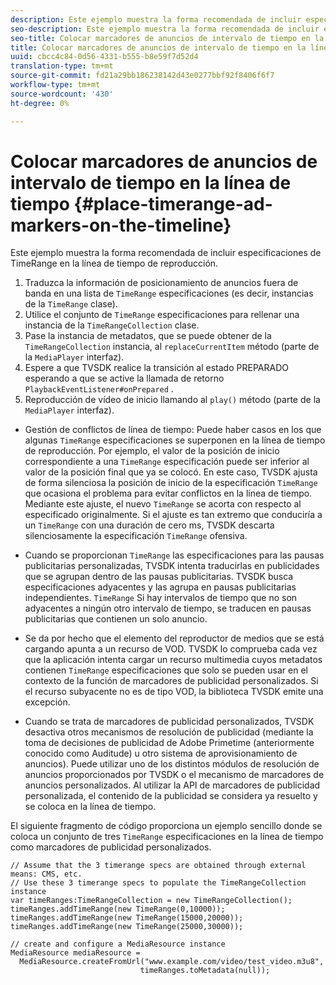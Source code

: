 ```yaml
---
description: Este ejemplo muestra la forma recomendada de incluir especificaciones de TimeRange en la línea de tiempo de reproducción.
seo-description: Este ejemplo muestra la forma recomendada de incluir especificaciones de TimeRange en la línea de tiempo de reproducción.
seo-title: Colocar marcadores de anuncios de intervalo de tiempo en la línea de tiempo
title: Colocar marcadores de anuncios de intervalo de tiempo en la línea de tiempo
uuid: cbcc4c84-0d56-4331-b555-b8e59f7d52d4
translation-type: tm+mt
source-git-commit: fd21a29bb186238142d43e0277bbf92f8406f6f7
workflow-type: tm+mt
source-wordcount: '430'
ht-degree: 0%

---
```



# Colocar marcadores de anuncios de intervalo de tiempo en la línea de tiempo {#place-timerange-ad-markers-on-the-timeline}

Este ejemplo muestra la forma recomendada de incluir especificaciones de TimeRange en la línea de tiempo de reproducción.

1. Traduzca la información de posicionamiento de anuncios fuera de banda en una lista de `TimeRange` especificaciones (es decir, instancias de la `TimeRange` clase).
1. Utilice el conjunto de `TimeRange` especificaciones para rellenar una instancia de la `TimeRangeCollection` clase.
1. Pase la instancia de metadatos, que se puede obtener de la `TimeRangeCollection` instancia, al `replaceCurrentItem` método (parte de la `MediaPlayer` interfaz).
1. Espere a que TVSDK realice la transición al estado PREPARADO esperando a que se active la llamada de retorno `PlaybackEventListener#onPrepared` .
1. Reproducción de vídeo de inicio llamando al `play()` método (parte de la `MediaPlayer` interfaz).

* Gestión de conflictos de línea de tiempo: Puede haber casos en los que algunas `TimeRange` especificaciones se superponen en la línea de tiempo de reproducción. Por ejemplo, el valor de la posición de inicio correspondiente a una `TimeRange` especificación puede ser inferior al valor de la posición final que ya se colocó. En este caso, TVSDK ajusta de forma silenciosa la posición de inicio de la especificación `TimeRange` que ocasiona el problema para evitar conflictos en la línea de tiempo. Mediante este ajuste, el nuevo `TimeRange` se acorta con respecto al especificado originalmente. Si el ajuste es tan extremo que conduciría a un `TimeRange` con una duración de cero ms, TVSDK descarta silenciosamente la especificación `TimeRange` ofensiva.

* Cuando se proporcionan `TimeRange` las especificaciones para las pausas publicitarias personalizadas, TVSDK intenta traducirlas en publicidades que se agrupan dentro de las pausas publicitarias. TVSDK busca especificaciones adyacentes y las agrupa en pausas publicitarias independientes. `TimeRange` Si hay intervalos de tiempo que no son adyacentes a ningún otro intervalo de tiempo, se traducen en pausas publicitarias que contienen un solo anuncio.

* Se da por hecho que el elemento del reproductor de medios que se está cargando apunta a un recurso de VOD. TVSDK lo comprueba cada vez que la aplicación intenta cargar un recurso multimedia cuyos metadatos contienen `TimeRange` especificaciones que solo se pueden usar en el contexto de la función de marcadores de publicidad personalizados. Si el recurso subyacente no es de tipo VOD, la biblioteca TVSDK emite una excepción.

* Cuando se trata de marcadores de publicidad personalizados, TVSDK desactiva otros mecanismos de resolución de publicidad (mediante la toma de decisiones de publicidad de Adobe Primetime (anteriormente conocido como Auditude) u otro sistema de aprovisionamiento de anuncios). Puede utilizar uno de los distintos módulos de resolución de anuncios proporcionados por TVSDK o el mecanismo de marcadores de anuncios personalizados. Al utilizar la API de marcadores de publicidad personalizada, el contenido de la publicidad se considera ya resuelto y se coloca en la línea de tiempo.

<!--<a id="example_639BD1B66CE74F3DB65ED06CAD23EB09"></a>-->

El siguiente fragmento de código proporciona un ejemplo sencillo donde se coloca un conjunto de tres `TimeRange` especificaciones en la línea de tiempo como marcadores de publicidad personalizados.

```
// Assume that the 3 timerange specs are obtained through external means: CMS, etc. 
// Use these 3 timerange specs to populate the TimeRangeCollection instance 
var timeRanges:TimeRangeCollection = new TimeRangeCollection(); 
timeRanges.addTimeRange(new TimeRange(0,10000)); 
timeRanges.addTimeRange(new TimeRange(15000,20000)); 
timeRanges.addTimeRange(new TimeRange(25000,30000)); 
  
// create and configure a MediaResource instance 
MediaResource mediaResource =  
  MediaResource.createFromUrl("www.example.com/video/test_video.m3u8",  
                             timeRanges.toMetadata(null));
```
